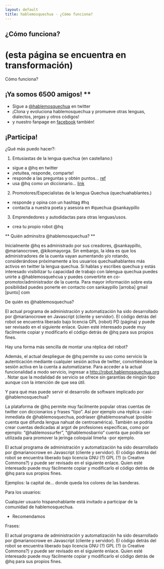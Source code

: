 ```yaml
---
layout: default
title: hablemosquechua - ¿Cómo funciona?
---
```


## ¿Cómo funciona?

# (esta página se encuentra en transformación)


Cómo funciona?

## ¡Ya somos 6500 amigos! **
* Sigue a [@hablemosquechua](https://twitter.com/hablemosquechua) en twitter
* ¡Clona y evoluciona hablemosquechua y promueve otras lenguas, dialectos, jergas y otros códigos! 
* y nuestro fanpage en [facebook](https://facebook.com/hablemosqeuchua) también!

## ¡Participa!
¿Qué más puedo hacer?:

1. Entusiastas de la lengua quechua (en castellano:) 
 - sigue a @hq en twitter
 - ¡retuitea, responde, comparte!
 - responde a las preguntas y obtén puntos... [ref]()
 - usa @hq como un diccionario... [link](http://twitter.com/hablemosquechua)

2. Promotores/Especialistas de la lengua Quechua (quechuahablantes.)
 - responde y opina con un hashtag #hq
 - contacta a nuestra poeta y asesora en #quechua @sankaypillo

3. Emprendedores y autodidactas para otras lenguas/usos.
 - crea tu propio robot @hq


** Quién adminsitra @hablemosquechua? **

Inicialmente @hq es administrado por sus creadores, @sankaypillo, @marianocrowe, @kikomayorga. Sin embargo, la idea es que los administradores de la cuenta vayan aumentando y/o rotando, considerándose próximamente a los usuarios quechuahablantes más activos en twitter la lengua quechua. Si hablas y escribes quechua y estás interesado visibilizar tu capacidad de trabajo con lalengua quechua puedes unirte a @hablemosquehcua y puedes convertirte en co-promotor/administrador de la cuenta. Para mayor información sobre esta posibilidad puedes ponerte en contacto con sankaypillo [arroba] gmail [punto] com

De quién es @hablemosquechua?

El actual programa de administración y automatización ha sido desarrollado por @marianocrowe en Javascript (cliente y servidor). El código detrás del robot se encuentra liberado bajo licencia GPL (robot) PD (página) y puede ser revisado en el siguiente enlace. Quien esté interesado puede muy fàcilmente copiar y modificarlo el código detrás de @hq para sus propios fines.

Hay una forma más sencilla de montar una réplica del robot?

Además, el actual despliegue de @hq permite su uso como servicio la autenticación mediante cualquier sesión activa de twitter, convirtiéndose la sesión activa en la cuenta a automatizarse. Para acceder a la actual funcionalidad a modo servicio, ingresar a http://robot.hablemosquechua.org . Notar que la modalidad de servicio se ofrece sin garantías de ningún tipo aunque con la intención de que sea útil.

Y para qué mas puede servir el desarrollo de software implicado por @hablemosquechua?

La plataforma de @hq permite muy facilmente popular otras cuentas de twitter con diccionarios y frases “tipo”. Así por ejemplo una réplica -casi- inmediata de @hablemosquechua, podríaser @hablemosnahuat (posible cuenta que difunda lengua nahuat de centroamérica). También se podría crear cuentas dedicadas al argot de profesiones específicas, como por ejemplo: “@hablemossurfer”, “@hablemosbarrio“ cuenta que podría ser utilizada para promover la jeringa coloquial limeña -por ejemplo.

El actual programa de administración y automatización ha sido desarrollado por @marianocrowe en Javascript (cliente y servidor). El código detrás del robot se encuentra liberado bajo licencia GNU (?) GPL (?) (o Creative Commons?) y puede ser revisado en el siguiente enlace. Quien esté interesado puede muy fàcilmente copiar y modificarlo el código detrás de @hq para sus propios fines.


	

           



Ejemplos:
la capital de...
donde queda
los colores de las banderas.


 





Para los usuarios:

Cualquier usuario hispanohablante está invitado a participar de la comunidad de hablemosquechua.

* Recomendamos

Frases:


El actual programa de administración y automatización ha sido desarrollado por @marianocrowe en Javascript (cliente y servidor). El código detrás del robot se encuentra liberado bajo licencia GNU (?) GPL (?) (o Creative Commons?) y puede ser revisado en el siguiente enlace. Quien esté interesado puede muy fàcilmente copiar y modificarlo el código detrás de @hq para sus propios fines.

